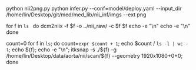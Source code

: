 python nii2png.py
python infer.py --conf=model/deploy.yaml --input_dir /home/lin/Desktop/git/med/med_lib/nii_inf/imgs --ext png


for f in `ls `
do
dcm2niix -f $f -o ../nii_raw/ -c $f $f
echo -e "\n"
echo -e "\n"
done





count=0
for f in `ls`;
do count=`expr $count + 1`;
echo $count / `ls -l | wc -l`;
echo ${f};
echo -e "\n";
itksnap -s ./${f} -g /home/lin/Desktop/data/aorta/nii/scan/${f} --geometry 1920x1080+0+0;
done
